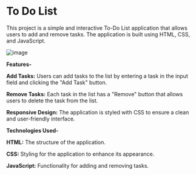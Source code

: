 # To Do List
This project is a simple and interactive To-Do List application that allows users to add and remove tasks. The application is built using HTML, CSS, and JavaScript.

![image](https://github.com/user-attachments/assets/d4a0bb84-0856-4229-8659-17ba1ce5630e)



**Features-**

**Add Tasks:** Users can add tasks to the list by entering a task in the input field and clicking the "Add Task" button.

**Remove Tasks:** Each task in the list has a "Remove" button that allows users to delete the task from the list.

**Responsive Design:** The application is styled with CSS to ensure a clean and user-friendly interface.


**Technologies Used-**

**HTML:** The structure of the application.

**CSS:** Styling for the application to enhance its appearance.

**JavaScript:** Functionality for adding and removing tasks.
